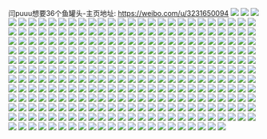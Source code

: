 闫puuu想要36个鱼罐头-主页地址: https://weibo.com/u/3231650094 
![](https://wx4.sinaimg.cn/mw2000/c09f112ely1h9gh2t5ynqj21400u0te1.jpg) 
![](https://wx4.sinaimg.cn/mw2000/c09f112ely1h9gh2tbo92j21400u0tfj.jpg) 
![](https://wx4.sinaimg.cn/mw2000/c09f112ely1h9gh2tk465j20u0140tcl.jpg) 
![](https://wx4.sinaimg.cn/mw2000/c09f112ely1h9gh2urekxj20u0140dkj.jpg) 
![](https://wx4.sinaimg.cn/mw2000/c09f112ely1h9gh2um1dij20u014079u.jpg) 
![](https://wx4.sinaimg.cn/mw2000/c09f112ely1h9gh2u6ak9j20u018bn2z.jpg) 
![](https://wx4.sinaimg.cn/mw2000/c09f112ely1h9ghahxws9j20u00u0dl7.jpg) 
![](https://wx4.sinaimg.cn/mw2000/c09f112ely1h9ghifuksoj20ty146gu4.jpg) 
![](https://wx4.sinaimg.cn/mw2000/c09f112ely1h9gh7xdvhaj20u013ydq2.jpg) 
![](https://wx4.sinaimg.cn/mw2000/c09f112ely1h94ym66eydj2280280hdw.jpg) 
![](https://wx4.sinaimg.cn/mw2000/c09f112ely1h94ym875mij22802801l0.jpg) 
![](https://wx4.sinaimg.cn/mw2000/c09f112ely1h81o68h5toj20u014046a.jpg) 
![](https://wx4.sinaimg.cn/mw2000/c09f112ely1h7vtvizbrsj20u0140dvn.jpg) 
![](https://wx4.sinaimg.cn/mw2000/c09f112ely1h7vtvipye7j20u0140tpi.jpg) 
![](https://wx4.sinaimg.cn/mw2000/c09f112ely1h7vtvj86vxj20u0140ner.jpg) 
![](https://wx4.sinaimg.cn/mw2000/c09f112ely1h6t8x2zx4jj21900u079j.jpg) 
![](https://wx4.sinaimg.cn/mw2000/c09f112ely1h6t8x3gzlmj20u0190tev.jpg) 
![](https://wx4.sinaimg.cn/mw2000/c09f112ely1h6t8x1m68fj21400u0dl6.jpg) 
![](https://wx4.sinaimg.cn/mw2000/c09f112ely1h6t8x6zu0pj20u0140aed.jpg) 
![](https://wx4.sinaimg.cn/mw2000/c09f112ely1h6t8x5dpp8j20u0140k1l.jpg) 
![](https://wx4.sinaimg.cn/mw2000/c09f112ely1h6t90fgw2uj20u0140tft.jpg) 
![](https://wx4.sinaimg.cn/mw2000/c09f112ely1h6t8x4rsxzj21400u0780.jpg) 
![](https://wx4.sinaimg.cn/mw2000/c09f112ely1h6t8x6kp5hj20u01993zq.jpg) 
![](https://wx4.sinaimg.cn/mw2000/c09f112ely1h6t8x81edhj20u0140abs.jpg) 
![](https://wx4.sinaimg.cn/mw2000/c09f112ely1h6t926yx9pj20u0140wi5.jpg) 
![](https://wx4.sinaimg.cn/mw2000/c09f112ely1h6t96ld3afj20u0140k62.jpg) 
![](https://wx4.sinaimg.cn/mw2000/c09f112ely1h6t8x8ytmmj20u0149t9w.jpg) 
![](https://wx4.sinaimg.cn/mw2000/c09f112ely1h6t94ump72j20u0140wic.jpg) 
![](https://wx4.sinaimg.cn/mw2000/c09f112ely1h6t94u1hhpj21400u0gt9.jpg) 
![](https://wx4.sinaimg.cn/mw2000/c09f112ely1h6t9gz4munj20u014hgml.jpg) 
![](https://wx4.sinaimg.cn/mw2000/c09f112ely1h6t94wol76j21410u0jzv.jpg) 
![](https://wx4.sinaimg.cn/mw2000/c09f112ely1h6t94x1tt8j20u0140go6.jpg) 
![](https://wx4.sinaimg.cn/mw2000/c09f112ely1h6t964vj5mj21400u0n2b.jpg) 
![](https://wx4.sinaimg.cn/mw2000/c09f112egy1h6mgtfsh87j20u0140gpg.jpg) 
![](https://wx4.sinaimg.cn/mw2000/c09f112ely1h6j6lqa94bj20u0190gqp.jpg) 
![](https://wx4.sinaimg.cn/mw2000/c09f112ely1h6j6lqjg1hj20u0190jtw.jpg) 
![](https://wx4.sinaimg.cn/mw2000/c09f112ely1h6j6lqwmhej21900u0aeu.jpg) 
![](https://wx4.sinaimg.cn/mw2000/c09f112ely1h6j6lr5pm3j20u019045s.jpg) 
![](https://wx4.sinaimg.cn/mw2000/c09f112ely1h6j6lpy83xj20u0190tap.jpg) 
![](https://wx4.sinaimg.cn/mw2000/c09f112ely1h6j6lrfmk7j21900u00wq.jpg) 
![](https://wx4.sinaimg.cn/mw2000/c09f112ely1h647icfsb5j20u018otcv.jpg) 
![](https://wx4.sinaimg.cn/mw2000/c09f112ely1h647ic9a8kj20u018pq4k.jpg) 
![](https://wx4.sinaimg.cn/mw2000/c09f112ely1h647icpkwfj20u019347z.jpg) 
![](https://wx4.sinaimg.cn/mw2000/c09f112ely1h647icwbjrj20u018o0yu.jpg) 
![](https://wx4.sinaimg.cn/mw2000/c09f112ely1h647id31sfj20u0140tgn.jpg) 
![](https://wx4.sinaimg.cn/mw2000/c09f112ely1h647idd272j20u018oted.jpg) 
![](https://wx4.sinaimg.cn/mw2000/c09f112ely1h647idri8cj20u018oagr.jpg) 
![](https://wx4.sinaimg.cn/mw2000/c09f112ely1h647ieyt1oj20u018o7h7.jpg) 
![](https://wx4.sinaimg.cn/mw2000/c09f112ely1h647ifeuvgj20u018wwiz.jpg) 
![](https://wx4.sinaimg.cn/mw2000/c09f112ely1h60qk3p902j21900u0753.jpg) 
![](https://wx4.sinaimg.cn/mw2000/c09f112ely1h60qk46s8rj20u011cagy.jpg) 
![](https://wx4.sinaimg.cn/mw2000/c09f112ely1h60qk4iczej20wi0sugmt.jpg) 
![](https://wx4.sinaimg.cn/mw2000/c09f112ely1h60qk4cg4zj20u0140mzo.jpg) 
![](https://wx4.sinaimg.cn/mw2000/c09f112ely1h5908rops0j20u0140te1.jpg) 
![](https://wx4.sinaimg.cn/mw2000/c09f112ely1h590kqvlqzj20u014079o.jpg) 
![](https://wx4.sinaimg.cn/mw2000/c09f112ely1h5908rzizyj20u01407aj.jpg) 
![](https://wx4.sinaimg.cn/mw2000/c09f112ely1h5908reel0j20u01407a4.jpg) 
![](https://wx4.sinaimg.cn/mw2000/c09f112ely1h5908sg5z3j20u0140n1j.jpg) 
![](https://wx4.sinaimg.cn/mw2000/c09f112ely1h5908syhh3j20u0140wjl.jpg) 
![](https://wx4.sinaimg.cn/mw2000/c09f112ely1h5908snarcj20u014043l.jpg) 
![](https://wx4.sinaimg.cn/mw2000/c09f112ely1h5908tb6oij20u01407a7.jpg) 
![](https://wx4.sinaimg.cn/mw2000/c09f112ely1h5908ts01nj20u0140jwk.jpg) 
![](https://wx4.sinaimg.cn/mw2000/c09f112ely1h5214baltsj22c03401kz.jpg) 
![](https://wx4.sinaimg.cn/mw2000/c09f112ely1h3t1ozfh3ij21400u0177.jpg) 
![](https://wx4.sinaimg.cn/mw2000/c09f112ely1h1vn8a1zsrj20u00u07ea.jpg) 
![](https://wx4.sinaimg.cn/mw2000/c09f112ely1h1vn87zhjnj20u0140aih.jpg) 
![](https://wx4.sinaimg.cn/mw2000/c09f112ely1h1vn8afi8tj20u014okak.jpg) 
![](https://wx4.sinaimg.cn/mw2000/c09f112ely1h1vn89n5bmj20u0140wu7.jpg) 
![](https://wx4.sinaimg.cn/mw2000/c09f112ely1h1vn88adhtj21400u0dns.jpg) 
![](https://wx4.sinaimg.cn/mw2000/c09f112ely1h1vn88qwymj20u0140tn4.jpg) 
![](https://wx4.sinaimg.cn/mw2000/c09f112ely1h1vn87psvnj20u00uggpx.jpg) 
![](https://wx4.sinaimg.cn/mw2000/c09f112ely1h1vn8arobdj20u01407cq.jpg) 
![](https://wx4.sinaimg.cn/mw2000/c09f112ely1h1vn8775zyj20u00u0wlp.jpg) 
![](https://wx4.sinaimg.cn/mw2000/c09f112ely1gz2z5vbc0rj20n010qalx.jpg) 
![](https://wx4.sinaimg.cn/mw2000/c09f112ely1gz2z95mdedj20mi0n7gms.jpg) 
![](https://wx4.sinaimg.cn/mw2000/c09f112ely1gz2z0q3bx7j23402c0b2b.jpg) 
![](https://wx4.sinaimg.cn/mw2000/c09f112ely1gz2z0sp59kj23402c0x6q.jpg) 
![](https://wx4.sinaimg.cn/mw2000/c09f112ely1gz2z0p5aywj20wi172n3y.jpg) 
![](https://wx4.sinaimg.cn/mw2000/c09f112ely1gz2z0r3sq2j22c0340hdu.jpg) 
![](https://wx4.sinaimg.cn/mw2000/c09f112ely1gymmc4val9j20u01sy0w1.jpg) 
![](https://wx4.sinaimg.cn/mw2000/c09f112ely1gxbfbc2kvxj20u01h97fb.jpg) 
![](https://wx4.sinaimg.cn/mw2000/c09f112ely1gxbfbb8wz3j20u01hcqdi.jpg) 
![](https://wx4.sinaimg.cn/mw2000/c09f112ely1gxbfbarks1j20u01hck3t.jpg) 
![](https://wx4.sinaimg.cn/mw2000/c09f112ely1gxbfbcgq6mj20u01hcwn4.jpg) 
![](https://wx4.sinaimg.cn/mw2000/c09f112ely1gxbfbd090kj21hc0u015n.jpg) 
![](https://wx4.sinaimg.cn/mw2000/c09f112ely1gxbfbbmycrj20u01hcguj.jpg) 
![](https://wx4.sinaimg.cn/mw2000/c09f112ely1gxbfbdahbgj21400u0tfb.jpg) 
![](https://wx4.sinaimg.cn/mw2000/c09f112ely1gxbfbdl1juj21400u0jzh.jpg) 
![](https://wx4.sinaimg.cn/mw2000/c09f112ely1gxbfbdsbjij21400u0tbq.jpg) 
![](https://wx4.sinaimg.cn/mw2000/c09f112ely1gwy5nmhu2hj20u01400yn.jpg) 
![](https://wx4.sinaimg.cn/mw2000/c09f112ely1gtplb2ae4vj20u0140wl3.jpg) 
![](https://wx4.sinaimg.cn/mw2000/c09f112ely1gtplb8pgy0j20u0140q7h.jpg) 
![](https://wx4.sinaimg.cn/mw2000/c09f112ely1gscx49zoglj21400u0ajc.jpg) 
![](https://wx4.sinaimg.cn/mw2000/c09f112ely1gscx49eim0j213h0u0akr.jpg) 
![](https://wx4.sinaimg.cn/mw2000/c09f112ely1gscx46wk93j21410u0tho.jpg) 
![](https://wx4.sinaimg.cn/mw2000/c09f112ely1gscx48c1lbj21400u0ts3.jpg) 
![](https://wx4.sinaimg.cn/mw2000/c09f112ely1gscx493h63j20u0140q8l.jpg) 
![](https://wx4.sinaimg.cn/mw2000/c09f112ely1gscx48r5flj21400u0thf.jpg) 
![](https://wx4.sinaimg.cn/mw2000/c09f112ely1gscx4dhx94j20u015nqfo.jpg) 
![](https://wx4.sinaimg.cn/mw2000/c09f112ely1gscx476mnwj21400u0ajp.jpg) 
![](https://wx4.sinaimg.cn/mw2000/c09f112ely1gscx4ad4ppj20u0141wph.jpg) 
![](https://wx4.sinaimg.cn/mw2000/c09f112ely1gscx4ff62cj20u014142d.jpg) 
![](https://wx4.sinaimg.cn/mw2000/c09f112ely1gscx47gyisj20u01407b7.jpg) 
![](https://wx4.sinaimg.cn/mw2000/c09f112ely1gscx4ecbjqj20u01e9the.jpg) 
![](https://wx4.sinaimg.cn/mw2000/c09f112ely1gscx4b1nksj20u0142gw2.jpg) 
![](https://wx4.sinaimg.cn/mw2000/c09f112ely1gscx4empbnj20u010pk1w.jpg) 
![](https://wx4.sinaimg.cn/mw2000/c09f112ely1gscx4f5fp2j20u01400y8.jpg) 
![](https://wx4.sinaimg.cn/mw2000/c09f112ely1gscx4fqfb9j21410u0k1n.jpg) 
![](https://wx4.sinaimg.cn/mw2000/c09f112ely1gscx4ewdbaj20u0141dm3.jpg) 
![](https://wx4.sinaimg.cn/mw2000/c09f112ely1gscx4g7ez4j20u0141gvo.jpg) 
![](https://wx4.sinaimg.cn/mw2000/c09f112ely1grq5ybs3a3j20u01szu11.jpg) 
![](https://wx4.sinaimg.cn/mw2000/c09f112ely1grq5ycqnumj20u01szkjn.jpg) 
![](https://wx4.sinaimg.cn/mw2000/c09f112ely1grq5ye399lj20u01szkjn.jpg) 
![](https://wx4.sinaimg.cn/mw2000/c09f112ely1grq5yaah58j20u01szkjn.jpg) 
![](https://wx4.sinaimg.cn/mw2000/c09f112ely1grq5yiw7aqj20u01szb2m.jpg) 
![](https://wx4.sinaimg.cn/mw2000/c09f112ely1grq5yjelccj20mz0w80xo.jpg) 
![](https://wx4.sinaimg.cn/mw2000/c09f112ely1gql4e2cbjfj21900u0dmr.jpg) 
![](https://wx4.sinaimg.cn/mw2000/c09f112ely1gql4e2pe1fj21900u0146.jpg) 
![](https://wx4.sinaimg.cn/mw2000/c09f112ely1gql4hn4c44j20u0190jwi.jpg) 
![](https://wx4.sinaimg.cn/mw2000/c09f112ely1gql4e327olj20u0191qhl.jpg) 
![](https://wx4.sinaimg.cn/mw2000/c09f112ely1gql4e3eju1j21hc0u018p.jpg) 
![](https://wx4.sinaimg.cn/mw2000/c09f112ely1gql4gckkwfj21900u0alp.jpg) 
![](https://wx4.sinaimg.cn/mw2000/c09f112ely1gql4e3uifdj21hc0u0qab.jpg) 
![](https://wx4.sinaimg.cn/mw2000/c09f112ely1gql4e1t974j20u0191tjq.jpg) 
![](https://wx4.sinaimg.cn/mw2000/c09f112ely1gql4e47b9qj20u0190an0.jpg) 
![](https://wx4.sinaimg.cn/mw2000/c09f112ely1gql4gdaep0j21900u0nel.jpg) 
![](https://wx4.sinaimg.cn/mw2000/c09f112ely1gql4e4l2t8j21hc0u0h2q.jpg) 
![](https://wx4.sinaimg.cn/mw2000/c09f112ely1gql4gdmb46j20u019078w.jpg) 
![](https://wx4.sinaimg.cn/mw2000/c09f112ely1gqgko5894sj22c0340qv5.jpg) 
![](https://wx4.sinaimg.cn/mw2000/c09f112ely1gqgkplwsxzj205l068jsk.jpg) 
![](https://wx4.sinaimg.cn/mw2000/c09f112ely1goe1ew69m2j20u0140wvg.jpg) 
![](https://wx4.sinaimg.cn/mw2000/c09f112ely1gm7yktkuyuj20qo1be3zp.jpg) 
![](https://wx4.sinaimg.cn/mw2000/c09f112ely1gm2ca25xtxj20u01hc1ew.jpg) 
![](https://wx4.sinaimg.cn/mw2000/c09f112ely1gm2fiisv2aj20u011243k.jpg) 
![](https://wx4.sinaimg.cn/mw2000/c09f112ely1gm2ca1h4otj20u01hcaug.jpg) 
![](https://wx4.sinaimg.cn/mw2000/c09f112ely1gm2ca0a33pj20u01hcaw2.jpg) 
![](https://wx4.sinaimg.cn/mw2000/c09f112ely1gm2ch9e16zj20u01hc196.jpg) 
![](https://wx4.sinaimg.cn/mw2000/c09f112ely1gm2ca89t97j21hc0u0dzm.jpg) 
![](https://wx4.sinaimg.cn/mw2000/c09f112ely1gm2ca4dohij20u01hc4k4.jpg) 
![](https://wx4.sinaimg.cn/mw2000/c09f112ely1gm2fifrc4fj21400u0dlz.jpg) 
![](https://wx4.sinaimg.cn/mw2000/c09f112ely1gm2ca3mymoj21hc0u0keu.jpg) 
![](https://wx4.sinaimg.cn/mw2000/c09f112ely1gm2ca4y16fj20u0140wjl.jpg) 
![](https://wx4.sinaimg.cn/mw2000/c09f112ely1gm2fii3fj8j21400u00ya.jpg) 
![](https://wx4.sinaimg.cn/mw2000/c09f112ely1gm2ca5bzykj20u0140acw.jpg) 
![](https://wx4.sinaimg.cn/mw2000/c09f112ely1gjtn5b7ecuj20u0140wqe.jpg) 
![](https://wx4.sinaimg.cn/mw2000/c09f112ely1gi1w3sfoz9j215o0u0aid.jpg) 
![](https://wx4.sinaimg.cn/mw2000/c09f112ely1ghxcrcmaugj20y80tuk0d.jpg) 
![](https://wx4.sinaimg.cn/mw2000/c09f112ely1gh88659rfpj20u0140k5a.jpg) 
![](https://wx4.sinaimg.cn/mw2000/c09f112ely1gh8865uqg4j20u0140dm3.jpg) 
![](https://wx4.sinaimg.cn/mw2000/c09f112ely1gh88bthx6ej20sl1evk3m.jpg) 
![](https://wx4.sinaimg.cn/mw2000/c09f112ely1gh1263zk5gj20xc0nkwjl.jpg) 
![](https://wx4.sinaimg.cn/mw2000/c09f112ely1gg6qyy3gv3j20u01407cg.jpg) 
![](https://wx4.sinaimg.cn/mw2000/c09f112ely1gg6qyz8vl0j20u00u0gvw.jpg) 
![](https://wx4.sinaimg.cn/mw2000/c09f112ely1gg6qyzysesj20u0140qcj.jpg) 
![](https://wx4.sinaimg.cn/mw2000/c09f112ely1gfol0mcktfj20u0140k0b.jpg) 
![](https://wx4.sinaimg.cn/mw2000/c09f112ely1gfol0mpylyj20u013y476.jpg) 
![](https://wx4.sinaimg.cn/mw2000/c09f112ely1gfol0m37mzj21400u0afc.jpg) 
![](https://wx4.sinaimg.cn/mw2000/c09f112ely1gei03djdcqj20u014013p.jpg) 
![](https://wx4.sinaimg.cn/mw2000/c09f112ely1gei03cw0c2j20u014079i.jpg) 
![](https://wx4.sinaimg.cn/mw2000/c09f112ely1gei03d77kgj20u0147q8j.jpg) 
![](https://wx4.sinaimg.cn/mw2000/c09f112ely1gdr77152vcj20u014hqd9.jpg) 
![](https://wx4.sinaimg.cn/mw2000/c09f112ely1gcwveuks8yj20u0140duu.jpg) 
![](https://wx4.sinaimg.cn/mw2000/c09f112ely1gcha2qyxamj20u0140doo.jpg) 
![](https://wx4.sinaimg.cn/mw2000/c09f112ely1gcha2r931hj20u0140qbh.jpg) 
![](https://wx4.sinaimg.cn/mw2000/c09f112ely1gcha2rkshaj20u0140gth.jpg) 
![](https://wx4.sinaimg.cn/mw2000/c09f112ely1gcha2qp5m4j20u0140gtg.jpg) 
![](https://wx4.sinaimg.cn/mw2000/c09f112ely1gcha2rxkpyj20u0140tfk.jpg) 
![](https://wx4.sinaimg.cn/mw2000/c09f112ely1gcha2s7d56j20u0140ti5.jpg) 
![](https://wx4.sinaimg.cn/mw2000/c09f112ely1gbcqhrk0jwj20c80c8wg2.jpg) 
![](https://wx4.sinaimg.cn/mw2000/c09f112ely1gb83vjudgsj20p505mmxg.jpg) 
![](https://wx4.sinaimg.cn/mw2000/c09f112ely1gb5otliaa0j20u0140qkc.jpg) 
![](https://wx4.sinaimg.cn/mw2000/c09f112ely1gatyg2cokxj20u0140apn.jpg) 
![](https://wx4.sinaimg.cn/mw2000/c09f112ely1gatyhhn1u4j20u0140alz.jpg) 
![](https://wx4.sinaimg.cn/mw2000/c09f112ely1gatyhhzrosj20u01400yq.jpg) 
![](https://wx4.sinaimg.cn/mw2000/c09f112ely1gatyg396cgj20u015d7el.jpg) 
![](https://wx4.sinaimg.cn/mw2000/c09f112ely1gatyg1tqfaj20u01sz4qx.jpg) 
![](https://wx4.sinaimg.cn/mw2000/c09f112ely1gatyg2xbkkj20u0140tjf.jpg) 
![](https://wx4.sinaimg.cn/mw2000/c09f112ely1gaczcjnq9jj20u0140gpw.jpg) 
![](https://wx4.sinaimg.cn/mw2000/c09f112ely1ga6bwdimffj20u0140gxp.jpg) 
![](https://wx4.sinaimg.cn/mw2000/c09f112ely1ga1tjnc8h7j20u0140th6.jpg) 
![](https://wx4.sinaimg.cn/mw2000/c09f112ely1ga1vpt34lhj20u0140k2x.jpg) 
![](https://wx4.sinaimg.cn/mw2000/c09f112ely1g9wkkgzntwj20u014079b.jpg) 
![](https://wx4.sinaimg.cn/mw2000/c09f112ely1g9pkbwca2mj20u0140wl0.jpg) 
![](https://wx4.sinaimg.cn/mw2000/c09f112ely1g9aodo74p5j20u013z477.jpg) 
![](https://wx4.sinaimg.cn/mw2000/c09f112ely1g90armeersj20u013z492.jpg) 
![](https://wx4.sinaimg.cn/mw2000/c09f112ely1g6p1s2dnfoj20j60j6act.jpg) 
![](https://wx4.sinaimg.cn/mw2000/c09f112ely1g6jb2pxoctj20u01407ft.jpg) 
![](https://wx4.sinaimg.cn/mw2000/c09f112ely1g6jb2poa8zj21400u0qho.jpg) 
![](https://wx4.sinaimg.cn/mw2000/c09f112ely1g6fim7j53yj20rg1mfdno.jpg) 
![](https://wx4.sinaimg.cn/mw2000/c09f112ely1g6fim8lml0j20r71n2n6a.jpg) 
![](https://wx4.sinaimg.cn/mw2000/c09f112ely1g6fim972coj20r31ns7bg.jpg) 
![](https://wx4.sinaimg.cn/mw2000/c09f112ely1g6b6lmwcx7j23402c01ky.jpg) 
![](https://wx4.sinaimg.cn/mw2000/c09f112ely1g6b6lpx005j22c0340x6p.jpg) 
![](https://wx4.sinaimg.cn/mw2000/c09f112ely1g6b6m1inu9j23402c07wh.jpg) 
![](https://wx4.sinaimg.cn/mw2000/c09f112ely1g6b6m7xo5sj22c03407wi.jpg) 
![](https://wx4.sinaimg.cn/mw2000/c09f112ely1g649ay8x1sj20u0140wjz.jpg) 
![](https://wx4.sinaimg.cn/mw2000/c09f112ely1g649b4c363j20u01407bu.jpg) 
![](https://wx4.sinaimg.cn/mw2000/c09f112ely1g649ayt6x8j20u0140jwn.jpg) 
![](https://wx4.sinaimg.cn/mw2000/c09f112ely1g649b2c8ugj20u0140dnq.jpg) 
![](https://wx4.sinaimg.cn/mw2000/c09f112ely1g649empmzsj20u0140jzd.jpg) 
![](https://wx4.sinaimg.cn/mw2000/c09f112ely1g649b37wyxj20u01400xy.jpg) 
![](https://wx4.sinaimg.cn/mw2000/c09f112ely1g60eslsixfj20u0140dv5.jpg) 
![](https://wx4.sinaimg.cn/mw2000/c09f112ely1g5r86ya44kj20u0140n9a.jpg) 
![](https://wx4.sinaimg.cn/mw2000/c09f112ely1g5r8a7oi0uj20u01szh6r.jpg) 
![](https://wx4.sinaimg.cn/mw2000/c09f112ely1g5h1pq8ijwj20u01syain.jpg) 
![](https://wx4.sinaimg.cn/mw2000/c09f112ely1g4zsv5sj86j20u01sz7wh.jpg) 
![](https://wx4.sinaimg.cn/mw2000/c09f112ely1g4o7ibh8q0j20u0140n4b.jpg) 
![](https://wx4.sinaimg.cn/mw2000/c09f112ely1g4izur8ugfj20u013z7eh.jpg) 
![](https://wx4.sinaimg.cn/mw2000/c09f112ely1g4izutjp9oj20u01407f2.jpg) 
![](https://wx4.sinaimg.cn/mw2000/c09f112egy1g4831pgd1hj20u0140gve.jpg) 
![](https://wx4.sinaimg.cn/mw2000/c09f112ely1g3vag5ml0pj23341jknpe.jpg) 
![](https://wx4.sinaimg.cn/mw2000/c09f112ely1g3u19llfgij20u0140q80.jpg) 
![](https://wx4.sinaimg.cn/mw2000/c09f112ely1g3u19vcauoj20u00w7al6.jpg) 
![](https://wx4.sinaimg.cn/mw2000/c09f112ely1g3u19o8qkbj20u01407be.jpg) 
![](https://wx4.sinaimg.cn/mw2000/c09f112ely1g3u19ri8ucj21400u04bj.jpg) 
![](https://wx4.sinaimg.cn/mw2000/c09f112ely1g3m9xdqj7qj20u0140k0t.jpg) 
![](https://wx4.sinaimg.cn/mw2000/c09f112ely1g387le8olwj20ty1dkk07.jpg) 
![](https://wx4.sinaimg.cn/mw2000/c09f112ely1g2o6ybc667j20u0140dnm.jpg) 
![](https://wx4.sinaimg.cn/mw2000/c09f112ely1g2o6ybogh2j21400u0n3c.jpg) 
![](https://wx4.sinaimg.cn/mw2000/c09f112ely1g2o6ybz08sj20u0140wkc.jpg) 
![](https://wx4.sinaimg.cn/mw2000/c09f112ely1g2o6yb016ej20u01400za.jpg) 
![](https://wx4.sinaimg.cn/mw2000/c09f112ely1g2o6yccf3aj20u0140aov.jpg) 
![](https://wx4.sinaimg.cn/mw2000/c09f112ely1g2o6ycp2g9j20u01414am.jpg) 
![](https://wx4.sinaimg.cn/mw2000/c09f112ely1g2mabyp9crj20u0140tgb.jpg) 
![](https://wx4.sinaimg.cn/mw2000/c09f112ely1g1d5xw0yxdj20u01400z8.jpg) 
![](https://wx4.sinaimg.cn/mw2000/c09f112ely1g1d62jbuw4j20za0u0jxa.jpg) 
![](https://wx4.sinaimg.cn/mw2000/c09f112ely1g1d6cccn4kj20u0140478.jpg) 
![](https://wx4.sinaimg.cn/mw2000/c09f112ely1g1d6cachkzj21400u0wk4.jpg) 
![](https://wx4.sinaimg.cn/mw2000/c09f112ely1g12twze5fmj20u0140wks.jpg) 
![](https://wx4.sinaimg.cn/mw2000/c09f112ely1g0wzptjdylj21cc1sg4qs.jpg) 
![](https://wx4.sinaimg.cn/mw2000/c09f112ely1g0wzq3ouqjj22c03401ky.jpg) 
![](https://wx4.sinaimg.cn/mw2000/c09f112ely1g0til7jcyfj21400u0jzl.jpg) 
![](https://wx4.sinaimg.cn/mw2000/c09f112ely1g0til9bahbj21400u0ain.jpg) 
![](https://wx4.sinaimg.cn/mw2000/c09f112ely1g0tipaocepj20u01hcgz3.jpg) 
![](https://wx4.sinaimg.cn/mw2000/c09f112ely1g0tipdnw19j20u0140qcy.jpg) 
![](https://wx4.sinaimg.cn/mw2000/c09f112ely1g0qu9iq1l4j20u00z3gr5.jpg) 
![](https://wx4.sinaimg.cn/mw2000/c09f112ely1g08qitio2jj21400u0teu.jpg) 
![](https://wx4.sinaimg.cn/mw2000/c09f112ely1g08qiuo67gj20u0140gvc.jpg) 
![](https://wx4.sinaimg.cn/mw2000/c09f112ely1g08qixeuqqj20u0140gvq.jpg) 
![](https://wx4.sinaimg.cn/mw2000/c09f112ely1g08qit0hw1j20u0140tg0.jpg) 
![](https://wx4.sinaimg.cn/mw2000/c09f112ely1g06f91cq55j20u01szqab.jpg) 
![](https://wx4.sinaimg.cn/mw2000/c09f112ely1g0207h54i2j20u0148n41.jpg) 
![](https://wx4.sinaimg.cn/mw2000/c09f112ely1fzya6v7gu9j20u0140tfh.jpg) 
![](https://wx4.sinaimg.cn/mw2000/c09f112ely1fzya6vf3n7j21400u0q9c.jpg) 
![](https://wx4.sinaimg.cn/mw2000/c09f112ely1fzya7mdrhzj20u01407b7.jpg) 
![](https://wx4.sinaimg.cn/mw2000/c09f112ely1fzx8varwtlj20r71nyteg.jpg) 
![](https://wx4.sinaimg.cn/mw2000/c09f112ely1fztcui609qj21cc1sghdt.jpg) 
![](https://wx4.sinaimg.cn/mw2000/c09f112ely1fzski3u8nfj20u01407f4.jpg) 
![](https://wx4.sinaimg.cn/mw2000/c09f112ely1fzrflws285j21400u0jsw.jpg) 
![](https://wx4.sinaimg.cn/mw2000/c09f112ely1fzpuq2uwzlj20u0140grc.jpg) 
![](https://wx4.sinaimg.cn/mw2000/c09f112ely1fzpoykprm1j218g0xctgy.jpg) 
![](https://wx4.sinaimg.cn/mw2000/c09f112ely1fzggm2e6xdj208c08cwem.jpg) 
![](https://wx4.sinaimg.cn/mw2000/c09f112ely1fzenb8n9kqj20qm1fo43o.jpg) 
![](https://wx4.sinaimg.cn/mw2000/c09f112ely1fzcfxlgl9yj20u014014u.jpg) 
![](https://wx4.sinaimg.cn/mw2000/c09f112ely1fzcfxmhiayj20u0140jze.jpg) 
![](https://wx4.sinaimg.cn/mw2000/c09f112ely1fzcfxlyvnqj21400u0wni.jpg) 
![](https://wx4.sinaimg.cn/mw2000/c09f112ely1fzcfxl8xy3j21400u0wsg.jpg) 
![](https://wx4.sinaimg.cn/mw2000/c09f112ely1fzcfxl0rskj20u0140tjy.jpg) 
![](https://wx4.sinaimg.cn/mw2000/c09f112ely1fzcfxmmu0tj21400u0787.jpg) 
![](https://wx4.sinaimg.cn/mw2000/c09f112ely1fzcfxlmydmj20u0140wmt.jpg) 
![](https://wx4.sinaimg.cn/mw2000/c09f112ely1fzcfxls7whj21400u010r.jpg) 
![](https://wx4.sinaimg.cn/mw2000/c09f112ely1fzcfxm5tc2j20u0140wln.jpg) 
![](https://wx4.sinaimg.cn/mw2000/c09f112ely1fz48w5bmkqj20qp0zmgt7.jpg) 
![](https://wx4.sinaimg.cn/mw2000/c09f112ely1fyzd84bcb3j20ey0bwdg2.jpg) 
![](https://wx4.sinaimg.cn/mw2000/c09f112ely1fytd4977mrj20zk0qoahp.jpg) 
![](https://wx4.sinaimg.cn/mw2000/c09f112ely1fylrsmh1rbj21bf0qoww0.jpg) 
![](https://wx4.sinaimg.cn/mw2000/c09f112ely1fyjfmq6nygj20qo0zkwkn.jpg) 
![](https://wx4.sinaimg.cn/mw2000/c09f112ely1fyjfmpbyuuj20qo0zkwo1.jpg) 
![](https://wx4.sinaimg.cn/mw2000/c09f112ely1fyjfmqqmxpj20qo140jw4.jpg) 
![](https://wx4.sinaimg.cn/mw2000/c09f112egy1fy2mqc3v25j20v91vo7hx.jpg) 
![](https://wx4.sinaimg.cn/mw2000/c09f112egy1fy2mqbci90j20v91vowqp.jpg) 
![](https://wx4.sinaimg.cn/mw2000/c09f112egy1fy2mqcqep7j20v91voqey.jpg) 
![](https://wx4.sinaimg.cn/mw2000/c09f112egy1fy2mqde67rj20v91vo7hr.jpg) 
![](https://wx4.sinaimg.cn/mw2000/c09f112ely1fxec026w3nj20c80bojru.jpg) 
![](https://wx4.sinaimg.cn/mw2000/c09f112ely1fwxnjozkf3j20qp0zmgwe.jpg) 
![](https://wx4.sinaimg.cn/mw2000/c09f112ely1fwvzqrz1smj22c03407wj.jpg) 
![](https://wx4.sinaimg.cn/mw2000/c09f112ely1fwv4jx2sn7j20zk0qodkl.jpg) 
![](https://wx4.sinaimg.cn/mw2000/c09f112ely1fwv4jwmpkmj20zk0qo0yn.jpg) 
![](https://wx4.sinaimg.cn/mw2000/c09f112ely1fwv4jxi3hrj20zk0qo42z.jpg) 
![](https://wx4.sinaimg.cn/mw2000/c09f112ely1fw8p695d9mj22c03407i8.jpg) 
![](https://wx4.sinaimg.cn/mw2000/c09f112ely1fw8p67mx2wj22c03407og.jpg) 
![](https://wx4.sinaimg.cn/mw2000/c09f112ely1fw8p6bmlx1j22c0340kjl.jpg) 
![](https://wx4.sinaimg.cn/mw2000/c09f112ely1fvxmzo7b6uj20zk0qon1p.jpg) 
![](https://wx4.sinaimg.cn/mw2000/c09f112ely1fvltx0n3eyj20qo0zmte2.jpg) 
![](https://wx4.sinaimg.cn/mw2000/c09f112egy1fujsupkwulj20qo0zkwia.jpg) 
![](https://wx4.sinaimg.cn/mw2000/c09f112egy1fujsuriqi2j20qo0zktg1.jpg) 
![](https://wx4.sinaimg.cn/mw2000/c09f112egy1fuhigixp2wj20qo0zkdlg.jpg) 
![](https://wx4.sinaimg.cn/mw2000/c09f112ely1ftu6rwe46vj20qo0zmjyi.jpg) 
![](https://wx4.sinaimg.cn/mw2000/c09f112ely1ftogcs8f5ij20qo0zm7cn.jpg) 
![](https://wx4.sinaimg.cn/mw2000/c09f112ely1fsarxo19qnj20qo0zm440.jpg) 
![](https://wx4.sinaimg.cn/mw2000/c09f112ely1fs311acn01j21he1r8khw.jpg) 
![](https://wx4.sinaimg.cn/mw2000/c09f112ely1frurijouj5j20qo0zi44g.jpg) 
![](https://wx4.sinaimg.cn/mw2000/c09f112ely1frurgnz3zjj20qo0zkq64.jpg) 
![](https://wx4.sinaimg.cn/mw2000/c09f112ely1frp7zn6c7uj21vo0v94qs.jpg) 
![](https://wx4.sinaimg.cn/mw2000/c09f112ely1fresx0ks4zj20g40g4mxn.jpg) 
![](https://wx4.sinaimg.cn/mw2000/c09f112ely1fqy3cf2dk0j21o02yob2e.jpg) 
![](https://wx4.sinaimg.cn/mw2000/c09f112ely1fqk00sj9xsj20zk0qo7bb.jpg) 
![](https://wx4.sinaimg.cn/mw2000/c09f112ely1fqk6l0mvqvj20qo0zkqa5.jpg) 
![](https://wx4.sinaimg.cn/mw2000/c09f112ely1fqk6l1i6rdj20qo1bfwnt.jpg) 
![](https://wx4.sinaimg.cn/mw2000/c09f112ely1fqi4mkm7ppj20qo11lwk2.jpg) 
